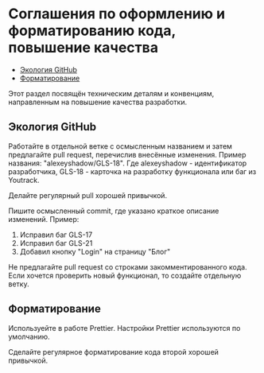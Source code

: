 # Соглашения по оформлению и форматированию кода, повышение качества

-   [Экология GitHub](#экология-github)
-   [Форматирование](#форматирование)

Этот раздел посвящён техническим деталям и конвенциям, направленным на повышение качества разработки. 

## Экология GitHub

Работайте в отдельной ветке с осмысленным названием и затем предлагайте pull request, перечислив внесённые изменения. Пример названия: "alexeyshadow/GLS-18". Где alexeyshadow - идентификатор разработчика, GLS-18 - карточка на разработку функционала или баг из Youtrack.

Делайте регулярный pull хорошей привычкой.

Пишите осмысленный commit, где указано краткое описание изменений.
Пример:
1. Исправил баг GLS-17 
2. Исправил баг GLS-21
3. Добавил кнопку "Login" на страницу "Блог"

Не предлагайте pull request со строками закомментированного кода. Если хочется проверить новый функционал, то создайте отдельную ветку.

## Форматирование

Используейте в работе Prettier. Настройки Prettier используются по умолчанию.

Сделайте регулярное форматирование кода второй хорошей привычкой.
